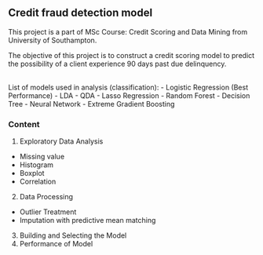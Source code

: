 ## Credit fraud detection model

This project is a part of MSc Course: Credit Scoring and Data Mining from University of Southampton.

The objective of this project is to construct a credit scoring model to predict the possibility of a client experience 90 days past due delinquency. 

<br>
List of models used in analysis (classification):
- Logistic Regression (Best Performance)
- LDA
- QDA
- Lasso Regression
- Random Forest
- Decision Tree
- Neural Network
- Extreme Gradient Boosting 

### Content
1. Exploratory Data Analysis
  * Missing value
  * Histogram 
  * Boxplot
  * Correlation
2. Data Processing
  * Outlier Treatment
  * Imputation with predictive mean matching 
3. Building and Selecting the Model
4. Performance of Model
<br>
